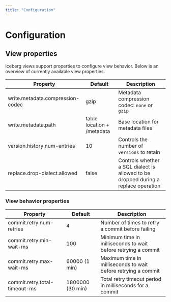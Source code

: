 ```yaml
---
title: "Configuration"
---
```

<!--
 - Licensed to the Apache Software Foundation (ASF) under one or more
 - contributor license agreements.  See the NOTICE file distributed with
 - this work for additional information regarding copyright ownership.
 - The ASF licenses this file to You under the Apache License, Version 2.0
 - (the "License"); you may not use this file except in compliance with
 - the License.  You may obtain a copy of the License at
 -
 -   http://www.apache.org/licenses/LICENSE-2.0
 -
 - Unless required by applicable law or agreed to in writing, software
 - distributed under the License is distributed on an "AS IS" BASIS,
 - WITHOUT WARRANTIES OR CONDITIONS OF ANY KIND, either express or implied.
 - See the License for the specific language governing permissions and
 - limitations under the License.
 -->

# Configuration

## View properties

Iceberg views support properties to configure view behavior. Below is an overview of currently available view properties.


| Property                         | Default                    | Description                                                                        |
|----------------------------------|----------------------------|------------------------------------------------------------------------------------|
| write.metadata.compression-codec | gzip                       | Metadata compression codec: `none` or `gzip`                                       |
| write.metadata.path              | table location + /metadata | Base location for metadata files                                                   |
| version.history.num-entries      | 10                         | Controls the number of `versions` to retain                                        |
| replace.drop-dialect.allowed     | false                      | Controls whether a SQL dialect is allowed to be dropped during a replace operation |


### View behavior properties


| Property                            | Default             | Description                                                        |
|-------------------------------------|---------------------|--------------------------------------------------------------------|
| commit.retry.num-retries            | 4                   | Number of times to retry a commit before failing                   |
| commit.retry.min-wait-ms            | 100                 | Minimum time in milliseconds to wait before retrying a commit      |
| commit.retry.max-wait-ms            | 60000 (1 min)       | Maximum time in milliseconds to wait before retrying a commit      |
| commit.retry.total-timeout-ms       | 1800000 (30 min)    | Total retry timeout period in milliseconds for a commit            |
